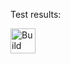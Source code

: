 Test results:

[<img alt="Build Status" src="https://travis-ci.com/pedroryzewski/TrabFinal.svg?branch=main" height="40">][travis-url]


[travis-url]: https://travis-ci.org/pedroryzewski/TrabFinal
[travis-img]: https://travis-ci.org/pedroryzewski/TrabFinal.svg?branch=master
[github-follow-url]: https://github.com/pedroryzewski/TrabFinal

